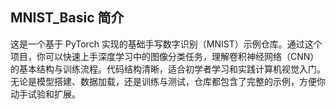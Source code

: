 ## MNIST_Basic 简介
这是一个基于 PyTorch 实现的基础手写数字识别（MNIST）示例仓库。通过这个项目，你可以快速上手深度学习中的图像分类任务，理解卷积神经网络（CNN）的基本结构与训练流程。代码结构清晰，适合初学者学习和实践计算机视觉入门。无论是模型搭建、数据加载，还是训练与测试，仓库都包含了完整的示例，方便你动手试验和扩展。